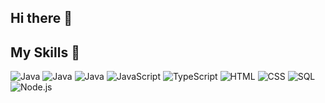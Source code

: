 ## Hi there 👋

<!--
**SenolDemir/SenolDemir** is a ✨ _special_ ✨ repository because its `README.md` (this file) appears on your GitHub profile.

Here are some ideas to get you started:

- 🔭 I’m currently working on ...
- 🌱 I’m currently learning ...
- 👯 I’m looking to collaborate on ...
- 🤔 I’m looking for help with ...
- 💬 Ask me about ...
- 📫 How to reach me: ...
- 😄 Pronouns: ...
- ⚡ Fun fact: ...
-->

## My Skills 🧠

![Java](https://img.shields.io/badge/Java-red?style=flat&logo=java&logoColor=white)
![Java](https://img.shields.io/badge/Java-red?style=for-the-badge&logo=java&logoColor=white)
![Java](https://img.shields.io/badge/Java-red?style=for-the-badge&logo=java&logoColor=white)
![JavaScript](https://img.shields.io/badge/-JavaScript-F7DF1E?style=flat-square&logo=javascript&logoColor=black)
![TypeScript](https://img.shields.io/badge/TypeScript-3178C6?style=for-the-badge&logo=typescript&logoColor=white)
![HTML](https://img.shields.io/badge/-HTML-E34F26?style=flat-square&logo=html5&logoColor=white)
![CSS](https://img.shields.io/badge/-CSS-1572B6?style=flat-square&logo=css3&logoColor=white)
![SQL](https://img.shields.io/badge/SQL-4479A1?style=for-the-badge&logo=database&logoColor=white)
![Node.js](https://img.shields.io/badge/-Node.js-339933?style=flat-square&logo=node.js&logoColor=white)
